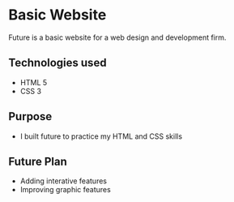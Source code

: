 # Basic Website
Future is a basic website for a web design and development firm.

## Technologies used
- HTML 5
- CSS 3

## Purpose
- I built future to practice my HTML and CSS skills

## Future Plan
- Adding interative features
- Improving graphic features

